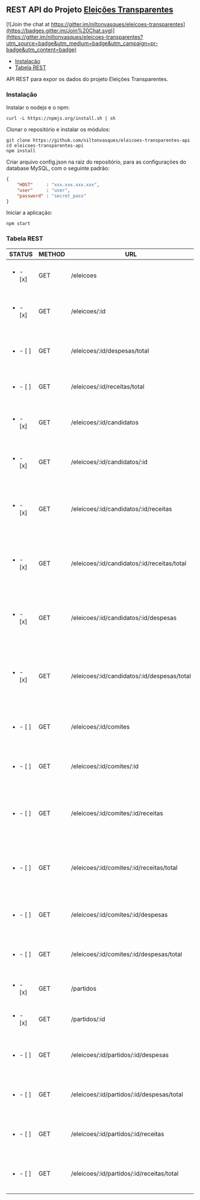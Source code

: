 ## REST API do Projeto [Eleições Transparentes](https://github.com/niltonvasques/eleicoes-transparentes)

[![Join the chat at https://gitter.im/niltonvasques/eleicoes-transparentes](https://badges.gitter.im/Join%20Chat.svg)](https://gitter.im/niltonvasques/eleicoes-transparentes?utm_source=badge&utm_medium=badge&utm_campaign=pr-badge&utm_content=badge)

  - [Instalação](#instalação)
  - [Tabela REST](#tabela-rest)

API REST para expor os dados do projeto Eleições Transparentes.

### Instalação

Instalar o nodejs e o npm:

    curl -L https://npmjs.org/install.sh | sh

Clonar o repositório e instalar os módulos:

    git clone https://github.com/niltonvasques/eleicoes-transparentes-api
    cd eleicoes-transparentes-api
    npm install

Criar arquivo config.json na raiz do repositório, para as configurações do database MySQL, com o seguinte padrão:

```json
{
    "HOST"     : "xxx.xxx.xxx.xxx",
    "user"     : "user",
    "password" : "secret_pass"
}
```

Iniciar a aplicação:

    npm start

### Tabela REST 

STATUS    | METHOD | URL | DESC
----------|--------|-----|---------------------------
<ul><li>- [x]</li></ul> | GET | /eleicoes | Retorna a lista de eleições disponíveis.
<ul><li>- [x]</li></ul> | GET | /eleicoes/:id | Retorna informações da eleição através com id = :id.
<ul><li>- [ ]</li></ul> | GET | /eleicoes/:id/despesas/total | Total de despesas em uma eleição com id = :id.
<ul><li>- [ ]</li></ul> | GET | /eleicoes/:id/receitas/total | Total de receitas em uma eleição com id = :id.
<ul><li>- [x]</li></ul> | GET | /eleicoes/:id/candidatos | Retorna a lista de candidatos de uma eleição.
<ul><li>- [x]</li></ul> | GET | /eleicoes/:id/candidatos/:id | Retorna informações do candidato com id = :id.
<ul><li>- [x]</li></ul> | GET | /eleicoes/:id/candidatos/:id/receitas | Retorna a lista de receitas que um candidato recebeu na eleição.
<ul><li>- [x]</li></ul> | GET | /eleicoes/:id/candidatos/:id/receitas/total | Retorna a soma de todas as receitas que um candidato recebeu.
<ul><li>- [x]</li></ul> | GET | /eleicoes/:id/candidatos/:id/despesas | Retorna a lista de despesas que um candidato recebeu na eleição.
<ul><li>- [x]</li></ul> | GET | /eleicoes/:id/candidatos/:id/despesas/total | Retorna a soma de todas as despesas que um candidado teve na eleição.
<ul><li>- [ ]</li></ul> | GET | /eleicoes/:id/comites | Retorna a lista de comitês de uma eleição.
<ul><li>- [ ]</li></ul> | GET | /eleicoes/:id/comites/:id | Retorna informações de um comitê com id = :id.
<ul><li>- [ ]</li></ul> | GET | /eleicoes/:id/comites/:id/receitas | Retorna a lista de receitas de um comitê com id = :id em uma eleição.
<ul><li>- [ ]</li></ul> | GET | /eleicoes/:id/comites/:id/receitas/total | Retorna o total de receitas de um comitê com id = :id em uma eleição.
<ul><li>- [ ]</li></ul> | GET | /eleicoes/:id/comites/:id/despesas | Todas as despesas de um comitê com id = :id.
<ul><li>- [ ]</li></ul> | GET | /eleicoes/:id/comites/:id/despesas/total | Total de despesas de um comitê com id = :id.
<ul><li>- [x]</li></ul> | GET | /partidos | Retorna a lista de partidos.
<ul><li>- [x]</li></ul> | GET | /partidos/:id | Retorna informações do partido com id = :id.
<ul><li>- [ ]</li></ul> | GET | /eleicoes/:id/partidos/:id/despesas | Lista as despesas do partido com id = :id na eleição.
<ul><li>- [ ]</li></ul> | GET | /eleicoes/:id/partidos/:id/despesas/total | Total de despesas do partido com id = :id na eleição.
<ul><li>- [ ]</li></ul> | GET | /eleicoes/:id/partidos/:id/receitas | Lista as receitas do partido com id = :id na eleição.
<ul><li>- [ ]</li></ul> | GET | /eleicoes/:id/partidos/:id/receitas/total | Total de receitas do partido com id = :id na eleição.
